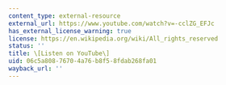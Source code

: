```yaml
---
content_type: external-resource
external_url: https://www.youtube.com/watch?v=-cclZG_EFJc
has_external_license_warning: true
license: https://en.wikipedia.org/wiki/All_rights_reserved
status: ''
title: \[Listen on YouTube\]
uid: 06c5a808-7670-4a76-b8f5-8fdab268fa01
wayback_url: ''
---
```

